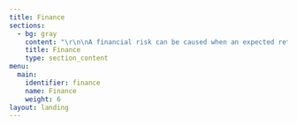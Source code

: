 ```yaml
---
title: Finance
sections:
  - bg: gray
    content: "\r\n\nA financial risk can be caused when an expected return on investment for the venture is not generated. The amount invested may not come in return, this type of risk is called financial risk. In financial risk the company maybe in debt payments due to not estimating the market share prices. The main factor is liquidity level.  \r\n\nThere should be a balanced management of money. For example, spending more money comes under high liquidity and going into debts for short period is low liquidity. \r\n\n\rMy venture is a balanced and well planned one. There are limitations for everything. We take care of the customers and secure their payments and see that nothing can be scammed. We started the venture on our own with our savings so there would be no problem in future such as loans and interests. Therefore, financial risk can be eliminated in my venture. \n\nThe following image roughly shows how much money is required to get my venture started today.\r\n\n\n\n![](/images/balancesheet.png)"
    title: Finance
    type: section_content
menu:
  main:
    identifier: finance
    name: Finance
    weight: 6
layout: landing
---
```


